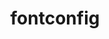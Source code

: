 ---
title: "fontconfig"
layout: cache
categories: [package, develop-2024-09-22]
meta: {"versions": ["2.15.0"], "compilers": ["gcc@=10.2.1", "gcc@=11.1.0", "oneapi@=2024.2.1"], "oss": ["centos7", "ubuntu20.04", "ubuntu22.04"], "platforms": ["linux"], "targets": ["x86_64_v3"], "stacks": ["data-vis-sdk", "developer-tools-manylinux2014", "e4s-oneapi", "root"], "num_specs": 3, "num_specs_by_stack": {"root": 3, "developer-tools-manylinux2014": 1, "data-vis-sdk": 1, "e4s-oneapi": 1}}
spec_details: [{"hash": "bn7ylnvhcnr6gr6l6yvcnimbf4v5mul3", "compiler": "gcc@=10.2.1", "versions": ["2.15.0"], "os": "centos7", "platform": "linux", "target": "x86_64_v3", "variants": ["build_system=autotools", "~pic"], "stacks": ["root", "developer-tools-manylinux2014"], "size": "-", "tarball": "https://binaries.spack.io/releases/develop-2024-09-22/build_cache/linux-centos7-x86_64_v3/gcc-10.2.1/fontconfig-2.15.0/linux-centos7-x86_64_v3-gcc-10.2.1-fontconfig-2.15.0-bn7ylnvhcnr6gr6l6yvcnimbf4v5mul3.spack"}, {"hash": "4v3gv2kbdqnstgv5kgtbi5txeunvrfay", "compiler": "gcc@=11.1.0", "versions": ["2.15.0"], "os": "ubuntu20.04", "platform": "linux", "target": "x86_64_v3", "variants": ["build_system=autotools", "~pic"], "stacks": ["root", "data-vis-sdk"], "size": "-", "tarball": "https://binaries.spack.io/releases/develop-2024-09-22/build_cache/linux-ubuntu20.04-x86_64_v3/gcc-11.1.0/fontconfig-2.15.0/linux-ubuntu20.04-x86_64_v3-gcc-11.1.0-fontconfig-2.15.0-4v3gv2kbdqnstgv5kgtbi5txeunvrfay.spack"}, {"hash": "rmlxclc5tukpeudla7uhne5ghvt4sl7n", "compiler": "oneapi@=2024.2.1", "versions": ["2.15.0"], "os": "ubuntu22.04", "platform": "linux", "target": "x86_64_v3", "variants": ["build_system=autotools", "~pic"], "stacks": ["root", "e4s-oneapi"], "size": "-", "tarball": "https://binaries.spack.io/releases/develop-2024-09-22/build_cache/linux-ubuntu22.04-x86_64_v3/oneapi-2024.2.1/fontconfig-2.15.0/linux-ubuntu22.04-x86_64_v3-oneapi-2024.2.1-fontconfig-2.15.0-rmlxclc5tukpeudla7uhne5ghvt4sl7n.spack"}]
---